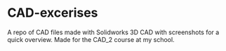# CAD-excerises


A repo of CAD files made with Solidworks 3D CAD with screenshots for a quick overview.
Made for the CAD_2 course at my school.
